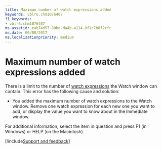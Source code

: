 ```yaml
---
title: Maximum number of watch expressions added
keywords: vblr6.chm1076407
f1_keywords:
- vblr6.chm1076407
ms.assetid: eab74d57-80bd-da4b-a114-8f1c7b8f2cfc
ms.date: 06/08/2017
ms.localizationpriority: medium
---
```



# Maximum number of watch expressions added

There is a limit to the number of [watch expressions](../../Glossary/vbe-glossary.md#watch-expression) the Watch window can contain. This error has the following cause and solution:



- You added the maximum number of watch expressions to the  Watch window. Remove one watch expression for each new one you want to add, or display the value you want to know about in the Immediate window.
    

For additional information, select the item in question and press F1 (in Windows) or HELP (on the Macintosh).

[!include[Support and feedback](~/includes/feedback-boilerplate.md)]